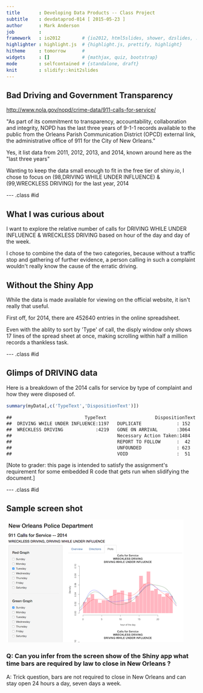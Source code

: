 ```yaml
---
title       : Developing Data Products -- Class Project
subtitle    : devdataprod-014 [ 2015-05-23 ]
author      : Mark Anderson
job         : 
framework   : io2012        # {io2012, html5slides, shower, dzslides, ...}
highlighter : highlight.js  # {highlight.js, prettify, highlight}
hitheme     : tomorrow      # 
widgets     : []            # {mathjax, quiz, bootstrap}
mode        : selfcontained # {standalone, draft}
knit        : slidify::knit2slides
---
```


## Bad Driving and Government Transparency

http://www.nola.gov/nopd/crime-data/911-calls-for-service/

"As part of its commitment to transparency, accountability, collaboration and integrity, NOPD has the last three years of 9-1-1 records available to the public from the Orleans Parish Communication District (OPCD) external link, the administrative office of 911 for the City of New Orleans."


Yes, it list data from 2011, 2012, 2013, and 2014, known around here as the "last three years"


Wanting to keep the data small enough to fit in the free tier of shiny.io, I
chose to focus on (98,DRIVING WHILE UNDER INFLUENCE) & (99,WRECKLESS DRIVING) 
for the last year, 2014

--- .class #id 

## What I was curious about

I want to explore the relative number of calls for DRIVING WHILE UNDER INFLUENCE & WRECKLESS DRIVING  based on hour of the day and day of the week.

I chose to combine the data of the two categories, because without a traffic stop and gathering of further evidence, a person calling in such a complaint wouldn't really know the cause of the erratic driving.



## Without the Shiny App

While the data is made available for viewing on the official website, it
isn't really that useful.

First off, for 2014, there are 452640 entries in the online spreadsheet.

Even with the ablity to sort by 'Type' of call, the disply window only
shows 17 lines of the spread sheet at once, making scrolling within
half a million records a thankless task. 

--- .class #id

## Glimps of DRIVING data

Here is a breakdown of the 2014 calls for service by type of complaint and how they were disposed of.




```r
summary(myData[,c('TypeText','DispositionText')])
```

```
##                           TypeText                  DispositionText
##  DRIVING WHILE UNDER INFLUENCE:1197   DUPLICATE             : 152  
##  WRECKLESS DRIVING            :4219   GONE ON ARRIVAL       :3064  
##                                       Necessary Action Taken:1484  
##                                       REPORT TO FOLLOW      :  42  
##                                       UNFOUNDED             : 623  
##                                       VOID                  :  51
```

[Note to grader: this page is intended to satisfy the assignment's requirement for some embedded R code that gets run when slidifying the document.]

--- .class #id

## Sample screen shot

![](assets/img/screen_shot.png)


### Q: Can you infer from the screen show of the Shiny app what time bars are required by law to close in New Orleans ?


A: Trick question, bars are not required to close in New Orleans and can stay open 24 hours a day, seven days a week.
